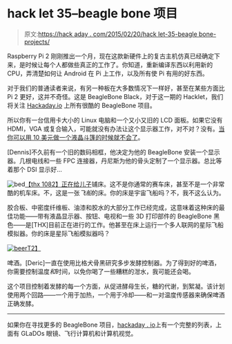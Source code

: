 # hack let 35–beagle bone 项目

> 原文:[https://hack aday . com/2015/02/20/hack let-35-beagle bone-projects/](https://hackaday.com/2015/02/20/hacklet-35-beaglebone-projects/)

Raspberry Pi 2 刚刚推出一个月，现在这款新硬件上的复古主机仿真已经确定下来，是时候让每个人都做些真正的工作了。你知道，重新编译东西以利用新的 CPU，弄清楚如何让 Android 在 Pi 上工作，以及所有使 Pi 有用的好东西。

对于我们的普通读者来说，有另一种板在大多数情况下一样好，甚至在某些方面比 Pi 2 更好，这并不奇怪。这是 BeagleBone Black，对于这一期的 Hacklet，我们将关注 [Hackaday.io](http://hackaday.io) 上所有很酷的 BeagleBone 项目。

所以你有一台信用卡大小的 Linux 电脑和一个又小又旧的 LCD 面板。如果它没有 HDMI，VGA 或复合输入，可能就没有办法让这个显示器工作，对不对？没有。[当你可以用 10 美元做一个液晶斗篷的时候就不会了](http://hackaday.io/project/3788-beaglebone-black-8-lcd-cape-for-under-10)。

[Dennis]不久前有一个旧的数码相框，他决定为他的 BeagleBone 安装一个显示器。几根电线和一些 FPC 连接器，丹尼斯为他的骨头定制了一个显示器。总比等着那个 DSI 显示好…

![bed](../Images/66bfd6df2307480c8bdcd87579e835e7.png)[【thx 1082】正在给儿子](http://hackaday.io/project/3207-spaceship-bed)铺床。这不是你通常的赛车床，甚至不是一个非常酷的机车床。不，这是一张*飞船*的床。你的床是宇宙飞船吗？不，我不这么认为。

胶合板、中密度纤维板、油漆和胶水的大部分工作已经完成，这意味着这种床的最佳功能——带有液晶显示器、按钮、电视和一些 3D 打印部件的 BeagleBone 黑色——是[THX]目前正在进行的工作。他甚至在床上运行一个多人联网的星际飞船模拟器。你的床是星际飞船模拟器吗？

[![beer](../Images/50dd8a79333f5118ad6d05eceaac9001.png)T2】](https://hackaday.com/wp-content/uploads/2015/02/beer.jpg)

啤酒。[Deric]一直在使用比格犬骨黑研究多步发酵控制器。为了得到好的啤酒，你需要控制温度*和*时间，以免你喝了一些糟糕的泔水，我可能还会喝。

这个项目控制着发酵的每一个方面，从促进酵母生长，糖的代谢，到絮凝。该计划使用两个回路——一个用于加热，一个用于冷却——和一对温度传感器来确保啤酒正确发酵。

* * *

如果你在寻找更多的 BeagleBone 项目，[hackaday . io](http://hackaday.io/list/3562-beaglebone-projects)上有一个完整的列表，上面有 GLaDOs 眼镜、飞行计算机和计算机视觉。